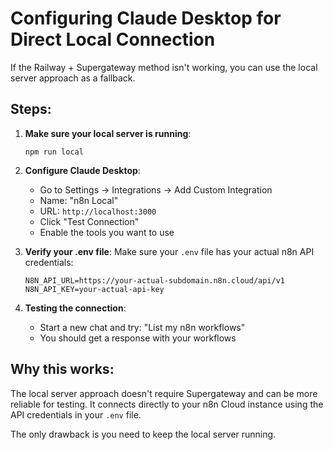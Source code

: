 # Configuring Claude Desktop for Direct Local Connection

If the Railway + Supergateway method isn't working, you can use the local server approach as a fallback.

## Steps:

1. **Make sure your local server is running**:
   ```
   npm run local
   ```

2. **Configure Claude Desktop**:
   - Go to Settings → Integrations → Add Custom Integration
   - Name: "n8n Local"
   - URL: `http://localhost:3000`
   - Click "Test Connection"
   - Enable the tools you want to use

3. **Verify your .env file**:
   Make sure your `.env` file has your actual n8n API credentials:
   ```
   N8N_API_URL=https://your-actual-subdomain.n8n.cloud/api/v1
   N8N_API_KEY=your-actual-api-key
   ```

4. **Testing the connection**:
   - Start a new chat and try: "List my n8n workflows"
   - You should get a response with your workflows

## Why this works:
The local server approach doesn't require Supergateway and can be more reliable for testing. It connects directly to your n8n Cloud instance using the API credentials in your `.env` file.

The only drawback is you need to keep the local server running. 
